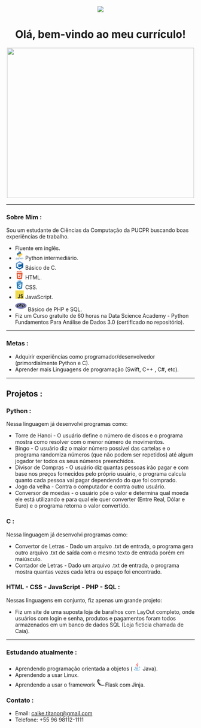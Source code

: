 <div id="header" align="center">
  <img src="https://media.giphy.com/media/GgJCq1wLh4VbiGJBKt/giphy.gif" width="100"/>
  <h1> Olá, bem-vindo ao meu currículo! </h1>
</div>

<div align="center">
  <img src="https://media.giphy.com/media/ZgTR3UQ9XAWDvqy9jv/giphy.gif" width="500" height="400"/>
</div>

---

###  Sobre Mim :

Sou um estudante de Ciências da Computação da PUCPR buscando boas experiências de trabalho.
- Fluente em inglês.
- <img src="https://github.com/devicons/devicon/blob/master/icons/python/python-original-wordmark.svg" width="23" height="23"/> Python intermediário.
- <img src="https://github.com/devicons/devicon/blob/master/icons/c/c-original.svg" width="23" height="23"/> Básico de C.
- <img src="https://github.com/devicons/devicon/blob/master/icons/html5/html5-plain-wordmark.svg" width="23" height="23"/> HTML.
- <img src="https://raw.githubusercontent.com/devicons/devicon/master/icons/css3/css3-plain-wordmark.svg" width="23" height="23"/> CSS.
- <img src="https://github.com/devicons/devicon/blob/master/icons/javascript/javascript-original.svg" width="23" height="23"/> JavaScript.
- <img src="https://github.com/devicons/devicon/blob/master/icons/php/php-original.svg" width="30" height="30"/> Básico de PHP e SQL.
- Fiz um Curso gratuito de 60 horas na Data Science Academy - Python Fundamentos Para Análise de Dados 3.0 (certificado no repositório).

---

###  Metas :

- Adquirir experiências como programador/desenvolvedor (primordialmente Python e C).
- Aprender mais Linguagens de programação (Swift, C++ , C#, etc).

---

##  Projetos :

###  Python :

Nessa linguagem já desenvolvi programas como:
- Torre de Hanoi - O usuário define o número de discos e o programa mostra como resolver com o menor número de movimentos.
- Bingo - O usuário diz o maior número possível das cartelas e o programa randomiza números (que não podem ser repetidos) até algum jogador ter todos os seus números preenchidos.
- Divisor de Compras - O usuário diz quantas pessoas irão pagar e com base nos preços fornecidos pelo próprio usuário, o programa calcula quanto cada pessoa vai pagar dependendo do que foi comprado.
- Jogo da velha - Contra o computador e contra outro usuário.
- Conversor de moedas - o usuário põe o valor e determina qual moeda ele está utilizando e para qual ele quer converter (Entre Real, Dólar e Euro) e o programa retorna o valor convertido.

### C :
Nessa linguagem já desenvolvi programas como:
- Convertor de Letras - Dado um arquivo .txt de entrada, o programa gera outro arquivo .txt de saída com o mesmo texto de entrada porém em maiúsculo.
- Contador de Letras - Dado um arquivo .txt de entrada, o programa mostra quantas vezes cada letra ou espaço foi encontrado.

### HTML - CSS - JavaScript - PHP - SQL :
Nessas linguagens em conjunto, fiz apenas um grande projeto:
- Fiz um site de uma suposta loja de baralhos com LayOut completo, onde usuários com login e senha, produtos e pagamentos foram todos armazenados em um banco de dados SQL (Loja ficticia chamada de Caia).

---

###  Estudando atualmente :

- Aprendendo programação orientada a objetos (<img src="https://github.com/devicons/devicon/blob/master/icons/java/java-original.svg" width="23" height="23"/> Java).
- Aprendendo a usar Linux.
- Aprendendo a usar o framework <img src="https://github.com/devicons/devicon/blob/master/icons/flask/flask-original.svg" width="23" height="23"/>Flask com Jinja.

###  Contato :

- Email: caike.titanor@gmail.com
- Telefone: +55 96 98112-1111
